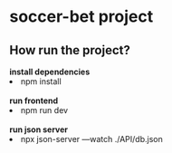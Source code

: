 # soccer-bet project

<h2>How run the project?</h2>
<b>install dependencies</b>
<li>npm install</li>
</br>
<b>run frontend</b>
<li>npm run dev</li>
</br>
<b>run json server</b>
<li>npx json-server —watch ./API/db.json</li>
